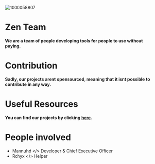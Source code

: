 ![1000058807](https://github.com/user-attachments/assets/972d12e9-6504-427e-b977-f04fcf265cab)


# Zen Team
**We are a team of people developing tools for people to use without paying.**

# Contribution
**Sadly, our projects arent opensourced, meaning that it isnt possible to contribute in any way.**

# Useful Resources
**You can find our projects by clicking [here](https://github.com/orgs/zen-teamm/repositories).**

# People involved
- Mannuhd </> Developer & Chief Executive Officer
- Rchyx </> Helper

<!--
made by mannuhd
<!--
